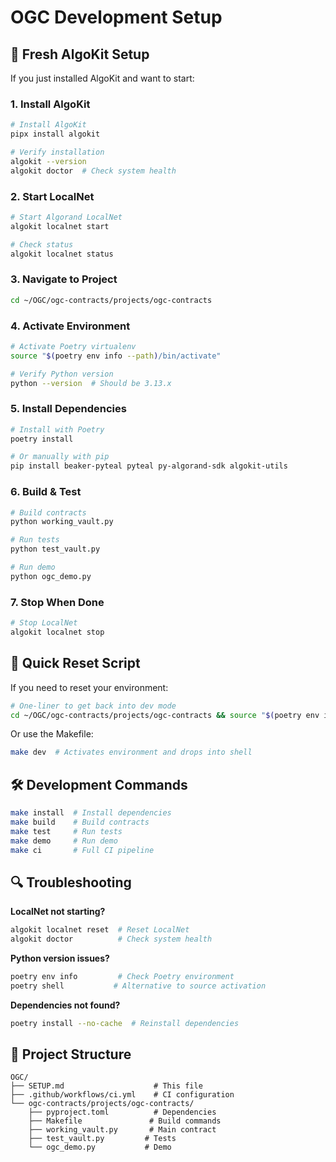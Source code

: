 # OGC Development Setup

## 🚀 Fresh AlgoKit Setup

If you just installed AlgoKit and want to start:

### 1. Install AlgoKit
```bash
# Install AlgoKit
pipx install algokit

# Verify installation
algokit --version
algokit doctor  # Check system health
```

### 2. Start LocalNet
```bash
# Start Algorand LocalNet
algokit localnet start

# Check status
algokit localnet status
```

### 3. Navigate to Project
```bash
cd ~/OGC/ogc-contracts/projects/ogc-contracts
```

### 4. Activate Environment
```bash
# Activate Poetry virtualenv
source "$(poetry env info --path)/bin/activate"

# Verify Python version
python --version  # Should be 3.13.x
```

### 5. Install Dependencies
```bash
# Install with Poetry
poetry install

# Or manually with pip
pip install beaker-pyteal pyteal py-algorand-sdk algokit-utils
```

### 6. Build & Test
```bash
# Build contracts
python working_vault.py

# Run tests
python test_vault.py

# Run demo
python ogc_demo.py
```

### 7. Stop When Done
```bash
# Stop LocalNet
algokit localnet stop
```

## 🔄 Quick Reset Script

If you need to reset your environment:

```bash
# One-liner to get back into dev mode
cd ~/OGC/ogc-contracts/projects/ogc-contracts && source "$(poetry env info --path)/bin/activate" && python --version
```

Or use the Makefile:
```bash
make dev  # Activates environment and drops into shell
```

## 🛠️ Development Commands

```bash
make install  # Install dependencies
make build    # Build contracts
make test     # Run tests
make demo     # Run demo
make ci       # Full CI pipeline
```

## 🔍 Troubleshooting

**LocalNet not starting?**
```bash
algokit localnet reset  # Reset LocalNet
algokit doctor          # Check system health
```

**Python version issues?**
```bash
poetry env info         # Check Poetry environment
poetry shell           # Alternative to source activation
```

**Dependencies not found?**
```bash
poetry install --no-cache  # Reinstall dependencies
```

## 📁 Project Structure

```
OGC/
├── SETUP.md                    # This file
├── .github/workflows/ci.yml    # CI configuration
└── ogc-contracts/projects/ogc-contracts/
    ├── pyproject.toml          # Dependencies
    ├── Makefile               # Build commands
    ├── working_vault.py       # Main contract
    ├── test_vault.py         # Tests
    └── ogc_demo.py           # Demo
```